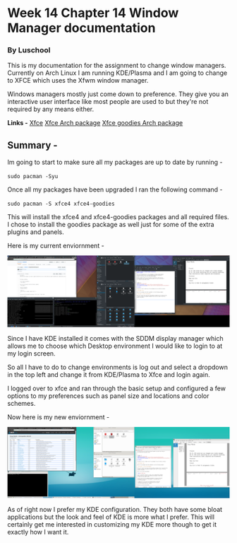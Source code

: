 # Week 14 Chapter 14 Window Manager documentation
### By Luschool

This is my documentation for the assignment to change window managers.
Currently on Arch Linux I am running KDE/Plasma and I am going to 
change to XFCE which uses the Xfwm window manager.

Windows managers mostly just come down to preference. They give you 
an interactive user interface like most people are used to but they're 
not required by any means either. 



**Links -**
[Xfce](https://xfce.org/)
[Xfce Arch package](https://www.archlinux.org/groups/x86_64/xfce4/)
[Xfce goodies Arch package](https://www.archlinux.org/groups/x86_64/xfce4-goodies/)

## Summary -  

Im going to start to make sure all my packages are up to date by running -

`sudo pacman -Syu`

Once all my packages have been upgraded I ran the following command -

`sudo pacman -S xfce4 xfce4-goodies`

This will install the xfce4 and xfce4-goodies packages and all required files. 
I chose to install the goodies package as well just for some of the extra
plugins and panels. 

Here is my current enviornment - 

![KDE](pics/KDE.png)

Since I have KDE installed it comes with the SDDM display manager
which allows me to choose which Desktop environment I would like
to login to at my login screen. 

So all I have to do to change environments is log out and select
a dropdown in the top left and change it from KDE/Plasma to 
Xfce and login again.

I logged over to xfce and ran through the basic setup and 
configured a few options to my preferences such as panel
size and locations and color schemes. 

Now here is my new enviornment - 


![XFCE](pics/XFCE.png)

As of right now I prefer my KDE configuration. They both have
some bloat applications but the look and feel of KDE is more what
I prefer. This will certainly get me interested in customizing
my KDE more though to get it exactly how I want it. 
